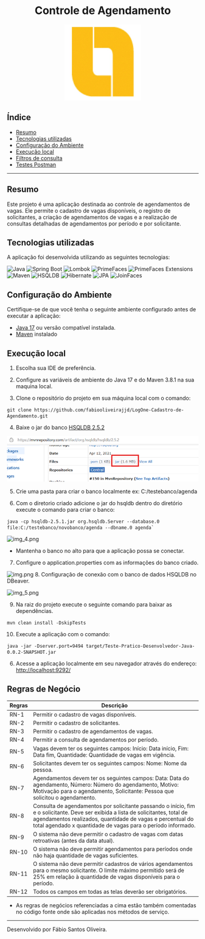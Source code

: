 <h1 align="center">Controle de Agendamento</h1>
<center>
    <img src="/LOG_ONE.jpg" alt="Logo" style="width:200px; text-align:center;"/>
</center>

<h2>Índice</h2>

- [Resumo](#resumo)
- [Tecnologias utilizadas](#tecnologias-utilizadas)
- [Configuração do Ambiente](#variáveis-de-ambiente)
- [Execução local](#execução-local)
- [Filtros de consulta](#Filtros-de-consulta)
- [Testes Postman ](#Testes-Postman)

---

## Resumo

Este projeto é uma aplicação destinada ao controle de agendamentos de vagas. Ele permite o cadastro de vagas disponíveis, o registro de solicitantes, a criação de agendamentos de vagas e a realização de consultas detalhadas de agendamentos por período e por solicitante.

## Tecnologias utilizadas

A aplicação foi desenvolvida utilizando as seguintes tecnologias:

![Java](https://img.shields.io/badge/Java-17-blue)
![Spring Boot](https://img.shields.io/badge/Spring%20Boot-2.7.2-green)
![Lombok](https://img.shields.io/badge/Lombok-1.18.30-orange)
![PrimeFaces](https://img.shields.io/badge/PrimeFaces-13.0.0-blue)
![PrimeFaces Extensions](https://img.shields.io/badge/PrimeFaces%20Extensions-13.0.0-blue)
![Maven](https://img.shields.io/badge/Maven-3.8.1-brightgreen)
![HSQLDB](https://img.shields.io/badge/HSQLDB-2.5.1-yellow)
![Hibernate](https://img.shields.io/badge/Hibernate-5.6.9.Final-red)
![JPA](https://img.shields.io/badge/JPA-2.2-brightgreen)
![JoinFaces](https://img.shields.io/badge/JoinFaces-4.7.12-blue)

## Configuração do Ambiente

Certifique-se de que você tenha o seguinte ambiente configurado antes de executar a aplicação:

- [Java 17](https://www.oracle.com/java/technologies/downloads/#java17) ou versão compatível instalada.
- [Maven](https://maven.apache.org/docs/3.8.1/release-notes.html) instalado

## Execução local

1. Escolha sua IDE de preferência.


2. Configure as variáveis de ambiente do Java 17 e do Maven 3.8.1 na sua maquina local.


3. Clone o repositório do projeto em sua máquina local com o comando:


```shell
git clone https://github.com/fabiooliveirajjd/LogOne-Cadastro-de-Agendamento.git
```
4. Baixe o jar do banco 
[HSQLDB 2.5.2](https://mvnrepository.com/artifact/org.hsqldb/hsqldb/2.5.2)

![img_2.png](img_2.png)


5. Crie uma pasta para criar o banco localmente ex: C:/testebanco/agenda


6. Com o diretorio criado adicione o jar do hsqldb dentro do diretório execute o comando para criar o banco:

```shell
java -cp hsqldb-2.5.1.jar org.hsqldb.Server --database.0 file:C:/testebanco/novobanco/agenda --dbname.0 agenda`
````

![img_4.png](img_4.png)

- Mantenha o banco no alto para que a aplicação possa se conectar.
7. Configure o application.properties com as informações do banco criado.

![img.png](img.png)
8. Configuração de conexão com o banco de dados HSQLDB no DBeaver.

![img_5.png](img_5.png)


9. Na raiz do projeto execute o seguinte comando para baixar as dependências.
```Shell
mvn clean install -DskipTests
```
10. Execute a aplicação com o comando:
```Shell
java -jar -Dserver.port=9494 target/Teste-Pratico-Desenvolvedor-Java-0.0.2-SNAPSHOT.jar
```
6. Acesse a aplicação localmente em seu navegador através do endereço: [http://localhost:9292/](http://localhost:9292/)


## Regras de Negócio 



| **Regras** | **Descrição**                                                                                                                                                                                                                                                |
|------------|--------------------------------------------------------------------------------------------------------------------------------------------------------------------------------------------------------------------------------------------------------------|
| RN-1       | Permitir o cadastro de vagas disponíveis.                                                                                                                                                                                                                     |
| RN-2       | Permitir o cadastro de solicitantes.                                                                                                                                                                                                                          |
| RN-3       | Permitir o cadastro de agendamentos de vagas.                                                                                                                                                                                                                 |
| RN-4       | Permitir a consulta de agendamentos por período.                                                                                                                                                                                                              |
| RN-5       | Vagas devem ter os seguintes campos: Início: Data início, Fim: Data fim, Quantidade: Quantidade de vagas em vigência.                                                                                                                                         |
| RN-6       | Solicitantes devem ter os seguintes campos: Nome: Nome da pessoa.                                                                                                                                                                                             |
| RN-7       | Agendamentos devem ter os seguintes campos: Data: Data do agendamento, Número: Número do agendamento, Motivo: Motivação para o agendamento, Solicitante: Pessoa que solicitou o agendamento.                                                                  |
| RN-8       | Consulta de agendamentos por solicitante passando o início, fim e o solicitante. Deve ser exibida a lista de solicitantes, total de agendamentos realizados, quantidade de vagas e percentual do total agendado x quantidade de vagas para o período informado. |
| RN-9       | O sistema não deve permitir o cadastro de vagas com datas retroativas (antes da data atual).                                                                                                                                                                  |  
| RN-10      | O sistema não deve permitir agendamentos para períodos onde não haja quantidade de vagas suficientes.                                                                                                                                                         | 
| RN-11      | O sistema não deve permitir cadastros de vários agendamentos para o mesmo solicitante. O limite máximo permitido será de 25% em relação à quantidade de vagas disponíveis para o período.                                                                     |   
| RN-12      | Todos os campos em todas as telas deverão ser obrigatórios.                                                                                                                                                                                                   |

- As regras de negócios referenciadas a cima estão também comentadas no código fonte onde são aplicadas nos métodos de serviço.
---
Desenvolvido por Fábio Santos Oliveira.


 